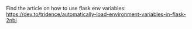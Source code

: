 Find the article on how to use flask env variables: https://dev.to/tridence/automatically-load-environment-variables-in-flask-2nbi
